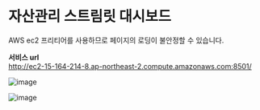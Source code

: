 # 자산관리 스트림릿 대시보드

AWS ec2 프리티어를 사용하므로 페이지의 로딩이 불안정할 수 있습니다.

**서비스 url**  
http://ec2-15-164-214-8.ap-northeast-2.compute.amazonaws.com:8501/


![image](https://user-images.githubusercontent.com/96038721/169224933-4f6e41b8-b334-4df8-a92b-d5e9840bc228.png)

![image](https://user-images.githubusercontent.com/96038721/169224975-8102a3df-bf8c-4005-98fb-ac46911dea80.png)
